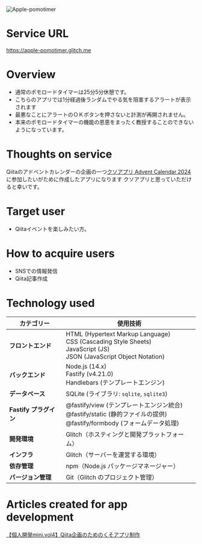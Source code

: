 ![Apple-pomotimer](https://cdn.glitch.global/b1f148e8-57f3-4366-9049-0dcfc3e36928/apple-pomotimer%E3%82%BF%E3%82%A4%E3%83%88%E3%83%AB%E4%BB%98.png?v=1733585139646)


# Service URL
https://apple-pomotimer.glitch.me

# Overview
- 通常のポモロードタイマーは25分5分休憩です。
- こちらのアプリでは1分経過後ランダムでやる気を阻害するアラートが表示されます
- 最悪なことにアラートのＯＫボタンを押さないと計測が再開されません。
- 本来のポモロードタイマーの機能の恩恵をまったく教授することのできないようになっています。

# Thoughts on service
Qiitaのアドベントカレンダーの企画の一つ[クソアプリ Advent Calendar 2024](https://qiita.com/advent-calendar/2024/kuso-app)に参加したいがために作成したアプリになります
クソアプリと思っていただけると幸いです。

# Target user
- Qiitaイベントを楽しみたい方。

# How to acquire users
- SNSでの情報発信
- Qiita記事作成

# Technology used
| カテゴリー        | 使用技術                                                                                                                 |  
| ----------------- | ------------------------------------------------------------------------------------------------------------------------ |  
| **フロントエンド** | HTML (Hypertext Markup Language)<br>CSS (Cascading Style Sheets)<br>JavaScript (JS)<br>JSON (JavaScript Object Notation) |  
| **バックエンド**   | Node.js (14.x)<br>Fastify (v4.21.0)<br>Handlebars (テンプレートエンジン)                                                |  
| **データベース**   | SQLite (ライブラリ: `sqlite`, `sqlite3`)                                                                                |  
| **Fastify プラグイン** | @fastify/view (テンプレートエンジン統合)<br>@fastify/static (静的ファイルの提供)<br>@fastify/formbody (フォームデータ処理) |  
| **開発環境**      | Glitch（ホスティングと開発プラットフォーム）                                                                             |  
| **インフラ**      | Glitch（サーバーを運営する環境）                                                                                          |  
| **依存管理**      | npm（Node.js パッケージマネージャー）                                                                                      |  
| **バージョン管理** | Git（Glitch のプロジェクト管理）                                                                                          |  


# Articles created for app development
[【個人開発mini.vol4】Qiita企画のためのくそアプリ制作](https://qiita.com/wa-chan222/items/bb050ee5908e3b623486)